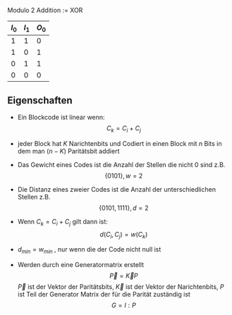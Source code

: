 Modulo 2 Addition := XOR 

| $I_0$ | $I_1$ | $O_0$ |
| ----- | ----- | ----- |
| 1     | 1     | 0     |
| 1     | 0     | 1     |
| 0     | 1     | 1     |
| 0     | 0     | 0     |


## Eigenschaften

- Ein Blockcode ist linear wenn:
$$C_k = C_i + C_j$$

 - jeder Block hat $K$ Narichtenbits und Codiert in einen Block mit $n$ Bits in dem man $(n-K)$ Paritätsbit addiert 
 - Das Gewicht eines Codes ist die Anzahl der Stellen die nicht $0$ sind z.B.
 $$\{0101\},w  =2 $$
 - Die Distanz eines zweier Codes ist die Anzahl der unterschiedlichen Stellen z.B.
$$\{0101,1111\},d = 2$$
- Wenn $C_k = C_i + C_j$ gilt dann ist:
$$d(C_i,C_j) = w(C_k)$$
- $d_{min} = w_{min}$ , nur wenn die der Code nicht null ist

- Werden durch eine Generatormatrix erstellt
$$\vec{P} = \vec{K}P $$
$\vec{P}$ ist der Vektor der Paritätsbits, $\vec{K}$ ist der Vektor der Narichtenbits, $P$ ist Teil der Generator Matrix der für die Parität zuständig ist
$$G= I:P$$


